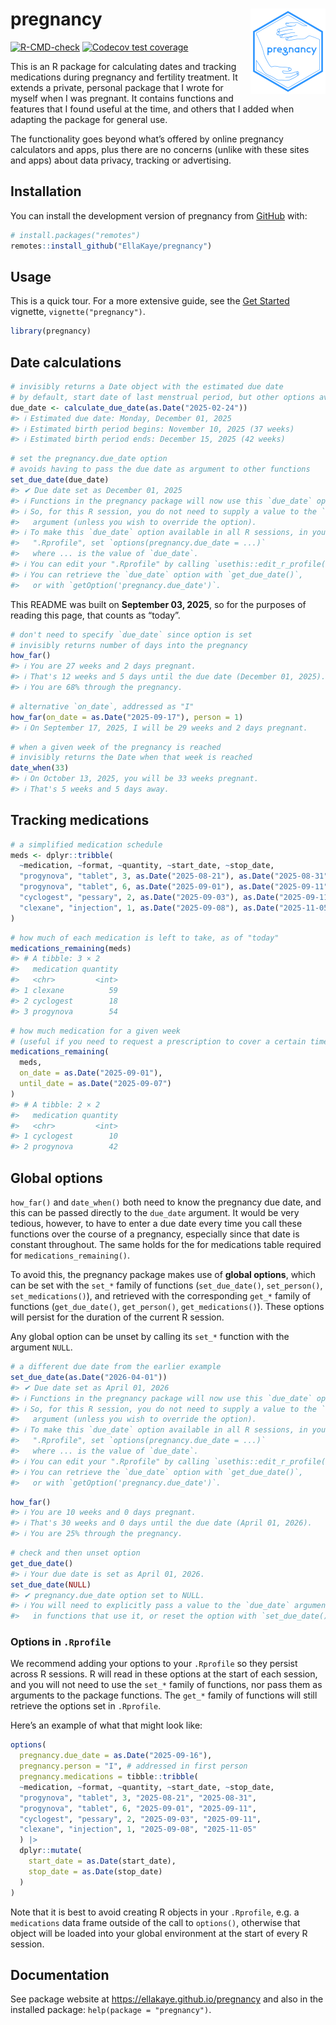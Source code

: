 
<!-- README.md is generated from README.Rmd. Please edit that file -->

# pregnancy <a href="https://ellakaye.github.io/pregnancy/"><img src="man/figures/logo.png" align="right" height="137" alt="pregnancy website" /></a>

<!-- badges: start -->

[![R-CMD-check](https://github.com/EllaKaye/pregnancy/actions/workflows/R-CMD-check.yaml/badge.svg)](https://github.com/EllaKaye/pregnancy/actions/workflows/R-CMD-check.yaml)
[![Codecov test
coverage](https://codecov.io/gh/EllaKaye/pregnancy/graph/badge.svg)](https://app.codecov.io/gh/EllaKaye/pregnancy)
<!-- badges: end -->

This is an R package for calculating dates and tracking medications
during pregnancy and fertility treatment. It extends a private, personal
package that I wrote for myself when I was pregnant. It contains
functions and features that I found useful at the time, and others that
I added when adapting the package for general use.

The functionality goes beyond what’s offered by online pregnancy
calculators and apps, plus there are no concerns (unlike with these
sites and apps) about data privacy, tracking or advertising.

## Installation

You can install the development version of pregnancy from
[GitHub](https://github.com/) with:

``` r
# install.packages("remotes") 
remotes::install_github("EllaKaye/pregnancy") 
```

## Usage

This is a quick tour. For a more extensive guide, see the [Get
Started](https://ellakaye.github.io/pregnancy/articles/pregnancy.html)
vignette, `vignette("pregnancy")`.

``` r
library(pregnancy)
```

## Date calculations

``` r
# invisibly returns a Date object with the estimated due date
# by default, start date of last menstrual period, but other options available
due_date <- calculate_due_date(as.Date("2025-02-24"))
#> ℹ Estimated due date: Monday, December 01, 2025
#> ℹ Estimated birth period begins: November 10, 2025 (37 weeks)
#> ℹ Estimated birth period ends: December 15, 2025 (42 weeks)
```

``` r
# set the pregnancy.due_date option
# avoids having to pass the due date as argument to other functions
set_due_date(due_date)
#> ✔ Due date set as December 01, 2025
#> ℹ Functions in the pregnancy package will now use this `due_date` option.
#> ℹ So, for this R session, you do not need to supply a value to the `due_date`
#>   argument (unless you wish to override the option).
#> ℹ To make this `due_date` option available in all R sessions, in your
#>   ".Rprofile", set `options(pregnancy.due_date = ...)`
#>   where ... is the value of `due_date`.
#> ℹ You can edit your ".Rprofile" by calling `usethis::edit_r_profile()`
#> ℹ You can retrieve the `due_date` option with `get_due_date()`,
#>   or with `getOption('pregnancy.due_date')`.
```

This README was built on **September 03, 2025**, so for the purposes of
reading this page, that counts as “today”.

``` r
# don't need to specify `due_date` since option is set
# invisibly returns number of days into the pregnancy
how_far()
#> ℹ You are 27 weeks and 2 days pregnant.
#> ℹ That's 12 weeks and 5 days until the due date (December 01, 2025).
#> ℹ You are 68% through the pregnancy.
```

``` r
# alternative `on_date`, addressed as "I"
how_far(on_date = as.Date("2025-09-17"), person = 1)
#> ℹ On September 17, 2025, I will be 29 weeks and 2 days pregnant.
```

``` r
# when a given week of the pregnancy is reached
# invisibly returns the Date when that week is reached
date_when(33)
#> ℹ On October 13, 2025, you will be 33 weeks pregnant.
#> ℹ That's 5 weeks and 5 days away.
```

## Tracking medications

``` r
# a simplified medication schedule
meds <- dplyr::tribble(
  ~medication, ~format, ~quantity, ~start_date, ~stop_date,
  "progynova", "tablet", 3, as.Date("2025-08-21"), as.Date("2025-08-31"),
  "progynova", "tablet", 6, as.Date("2025-09-01"), as.Date("2025-09-11"),
  "cyclogest", "pessary", 2, as.Date("2025-09-03"), as.Date("2025-09-11"),
  "clexane", "injection", 1, as.Date("2025-09-08"), as.Date("2025-11-05")
)
```

``` r
# how much of each medication is left to take, as of "today"
medications_remaining(meds)
#> # A tibble: 3 × 2
#>   medication quantity
#>   <chr>         <int>
#> 1 clexane          59
#> 2 cyclogest        18
#> 3 progynova        54
```

``` r
# how much medication for a given week 
# (useful if you need to request a prescription to cover a certain time period)
medications_remaining(
  meds, 
  on_date = as.Date("2025-09-01"), 
  until_date = as.Date("2025-09-07")
)
#> # A tibble: 2 × 2
#>   medication quantity
#>   <chr>         <int>
#> 1 cyclogest        10
#> 2 progynova        42
```

## Global options

`how_far()` and `date_when()` both need to know the pregnancy due date,
and this can be passed directly to the `due_date` argument. It would be
very tedious, however, to have to enter a due date every time you call
these functions over the course of a pregnancy, especially since that
date is constant throughout. The same holds for the for medications
table required for `medications_remaining()`.

To avoid this, the pregnancy package makes use of **global options**,
which can be set with the `set_*` family of functions (`set_due_date()`,
`set_person()`, `set_medications()`), and retrieved with the
corresponding `get_*` family of functions (`get_due_date()`,
`get_person()`, `get_medications()`). These options will persist for the
duration of the current R session.

Any global option can be unset by calling its `set_*` function with the
argument `NULL`.

``` r
# a different due date from the earlier example
set_due_date(as.Date("2026-04-01"))
#> ✔ Due date set as April 01, 2026
#> ℹ Functions in the pregnancy package will now use this `due_date` option.
#> ℹ So, for this R session, you do not need to supply a value to the `due_date`
#>   argument (unless you wish to override the option).
#> ℹ To make this `due_date` option available in all R sessions, in your
#>   ".Rprofile", set `options(pregnancy.due_date = ...)`
#>   where ... is the value of `due_date`.
#> ℹ You can edit your ".Rprofile" by calling `usethis::edit_r_profile()`
#> ℹ You can retrieve the `due_date` option with `get_due_date()`,
#>   or with `getOption('pregnancy.due_date')`.
```

``` r
how_far()
#> ℹ You are 10 weeks and 0 days pregnant.
#> ℹ That's 30 weeks and 0 days until the due date (April 01, 2026).
#> ℹ You are 25% through the pregnancy.
```

``` r
# check and then unset option
get_due_date()
#> ℹ Your due date is set as April 01, 2026.
set_due_date(NULL)
#> ✔ pregnancy.due_date option set to NULL.
#> ℹ You will need to explicitly pass a value to the `due_date` argument
#>   in functions that use it, or reset the option with `set_due_date()`.
```

### Options in `.Rprofile`

We recommend adding your options to your `.Rprofile` so they persist
across R sessions. R will read in these options at the start of each
session, and you will not need to use the `set_*` family of functions,
nor pass them as arguments to the package functions. The `get_*` family
of functions will still retrieve the options set in `.Rprofile`.

Here’s an example of what that might look like:

``` r
options(
  pregnancy.due_date = as.Date("2025-09-16"),
  pregnancy.person = "I", # addressed in first person
  pregnancy.medications = tibble::tribble(
  ~medication, ~format, ~quantity, ~start_date, ~stop_date,
  "progynova", "tablet", 3, "2025-08-21", "2025-08-31",
  "progynova", "tablet", 6, "2025-09-01", "2025-09-11",
  "cyclogest", "pessary", 2, "2025-09-03", "2025-09-11",
  "clexane", "injection", 1, "2025-09-08", "2025-11-05"
  ) |> 
  dplyr::mutate(
    start_date = as.Date(start_date),
    stop_date = as.Date(stop_date)
  )
)
```

Note that it is best to avoid creating R objects in your `.Rprofile`,
e.g. a `medications` data frame outside of the call to `options()`,
otherwise that object will be loaded into your global environment at the
start of every R session.

## Documentation

See package website at <https://ellakaye.github.io/pregnancy> and also
in the installed package: `help(package = "pregnancy")`.
